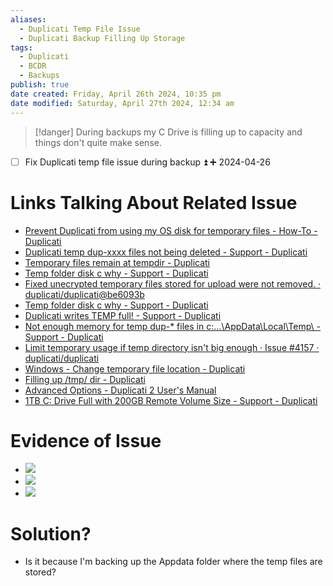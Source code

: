 ```yaml
---
aliases:
  - Duplicati Temp File Issue
  - Duplicati Backup Filling Up Storage
tags:
  - Duplicati
  - BCDR
  - Backups
publish: true
date created: Friday, April 26th 2024, 10:35 pm
date modified: Saturday, April 27th 2024, 12:34 am
---
```


> [!danger] During backups my C Drive is filling up to capacity and things don't quite make sense.

- [ ] Fix Duplicati temp file issue during backup ⏫ ➕ 2024-04-26
# Links Talking About Related Issue
- [Prevent Duplicati from using my OS disk for temporary files - How-To - Duplicati](https://forum.duplicati.com/t/prevent-duplicati-from-using-my-os-disk-for-temporary-files/12024)
- [Duplicati temp dup-xxxx files not being deleted - Support - Duplicati](https://forum.duplicati.com/t/duplicati-temp-dup-xxxx-files-not-being-deleted/3614) 
- [Temporary files remain at tempdir - Duplicati](https://forum.duplicati.com/t/temporary-files-remain-at-tempdir/9299)
- [Temp folder disk c why - Support - Duplicati](https://forum.duplicati.com/t/temp-folder-disk-c-why/14799)
- [Fixed unecrypted temporary files stored for upload were not removed. · duplicati/duplicati@be6093b](https://github.com/duplicati/duplicati/commit/be6093b7a61eca8152cb4babcc61011461be66fb)
- [Temp folder disk c why - Support - Duplicati](https://forum.duplicati.com/t/temp-folder-disk-c-why/14799/2)
- [Duplicati writes TEMP full! - Support - Duplicati](https://forum.duplicati.com/t/duplicati-writes-temp-full/12108)
- [Not enough memory for temp dup-* files in c:...\AppData\Local\Temp\ - Support - Duplicati](https://forum.duplicati.com/t/not-enough-memory-for-temp-dup-files-in-c-appdata-local-temp/9296)
- [Limit temporary usage if temp directory isn't big enough · Issue #4157 · duplicati/duplicati](https://github.com/duplicati/duplicati/issues/4157)
- [Windows - Change temporary file location - Duplicati](https://forum.duplicati.com/t/windows-change-temporary-file-location/7826)
- [Filling up /tmp/ dir - Duplicati](https://forum.duplicati.com/t/filling-up-tmp-dir/7298)
- [Advanced Options - Duplicati 2 User's Manual](https://docs.duplicati.com/en/latest/06-advanced-options/)
- [1TB C: Drive Full with 200GB Remote Volume Size - Support - Duplicati](https://forum.duplicati.com/t/1tb-c-drive-full-with-200gb-remote-volume-size/16940)
# Evidence of Issue
- ![](_attachments/Temporary%20Files%20Filling%20Up%20Drive/IMG-20240427003445417.png)
- ![](_attachments/Temporary%20Files%20Filling%20Up%20Drive/IMG-20240427003445488.png)
- ![](_attachments/Temporary%20Files%20Filling%20Up%20Drive/IMG-20240427003445555.png)

# Solution?
- Is it because I'm backing up the Appdata folder where the temp files are stored?